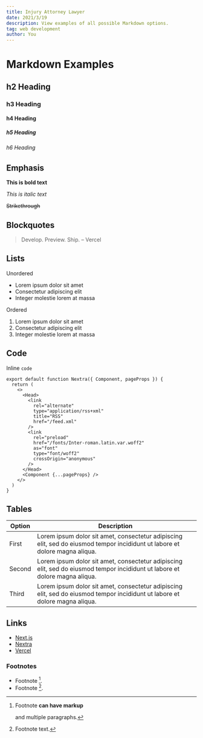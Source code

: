 ```yaml
---
title: Injury Attorney Lawyer
date: 2021/3/19
description: View examples of all possible Markdown options.
tag: web development
author: You
---
```


# Markdown Examples

## h2 Heading

### h3 Heading

#### h4 Heading

##### h5 Heading

###### h6 Heading

## Emphasis

**This is bold text**

_This is italic text_

~~Strikethrough~~

## Blockquotes

> Develop. Preview. Ship. – Vercel

## Lists

Unordered

- Lorem ipsum dolor sit amet
- Consectetur adipiscing elit
- Integer molestie lorem at massa

Ordered

1. Lorem ipsum dolor sit amet
2. Consectetur adipiscing elit
3. Integer molestie lorem at massa

## Code

Inline `code`

```
export default function Nextra({ Component, pageProps }) {
  return (
    <>
      <Head>
        <link
          rel="alternate"
          type="application/rss+xml"
          title="RSS"
          href="/feed.xml"
        />
        <link
          rel="preload"
          href="/fonts/Inter-roman.latin.var.woff2"
          as="font"
          type="font/woff2"
          crossOrigin="anonymous"
        />
      </Head>
      <Component {...pageProps} />
    </>
  )
}
```

## Tables

| **Option** | **Description**                                                                                                             |
| ---------- | --------------------------------------------------------------------------------------------------------------------------- |
| First      | Lorem ipsum dolor sit amet, consectetur adipiscing elit, sed do eiusmod tempor incididunt ut labore et dolore magna aliqua. |
| Second     | Lorem ipsum dolor sit amet, consectetur adipiscing elit, sed do eiusmod tempor incididunt ut labore et dolore magna aliqua. |
| Third      | Lorem ipsum dolor sit amet, consectetur adipiscing elit, sed do eiusmod tempor incididunt ut labore et dolore magna aliqua. |

## Links

- [Next.js](https://nextjs.org)
- [Nextra](https://nextra.vercel.app/)
- [Vercel](http://vercel.com)

### Footnotes

- Footnote [^1].
- Footnote [^2].

[^1]: Footnote **can have markup**

    and multiple paragraphs.

[^2]: Footnote text.
